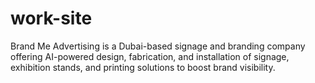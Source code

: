 # work-site
Brand Me Advertising is a Dubai-based signage and branding company offering AI-powered design, fabrication, and installation of signage, exhibition stands, and printing solutions to boost brand visibility.
